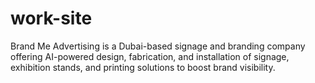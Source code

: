 # work-site
Brand Me Advertising is a Dubai-based signage and branding company offering AI-powered design, fabrication, and installation of signage, exhibition stands, and printing solutions to boost brand visibility.
